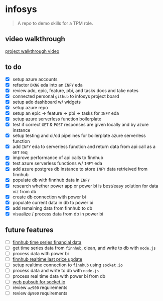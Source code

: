# infosys

> A repo to demo skills for a TPM role.

## video walkthrough

[project walkthrough video](https://www.loom.com/share/b60995258a8b456cb432fc81ec1a167b?sid=db55e0e1-9dc2-4cec-a898-519b90a64008)

## to do

* [X] setup azure accounts
* [X] refactor `DKNG` eda into an `INFY` eda
* [X] review ado, epic, feature, pbi, and tasks docs and take notes
* [X] connected personal `github` to infosys project board
* [X] setup ado dashboard w/ widgets
* [X] setup azure repo
* [X] setup an epic -> feature -> pbi -> tasks for `INFY` eda
* [X] setup azure serverless function boilerplate
* [X] test if correct `GET` & `POST` responses are given locally and by azure instance
* [X] setup testing and ci/cd pipelines for boilerplate azure serverless function
* [X] add `INFY` eda to serverless function and return data from api call as a `GET` req
* [X] improve performance of api calls to finnhub
* [X] test azure serverless functions w/ `INFY` eda
* [X] add azure postgres db instance to store `INFY` data retrieived from finnhub
* [X] populate db with finnhub data in `INFY`
* [X] research whether power app or power bi is best/easy solution for data viz from db
* [X] create db connection with power bi
* [X] populate current data in db to power bi
* [X] add remaining data from finnhub to db
* [X] visualize / process data from db in power bi

## future features

* [ ] [finnhub time series financial data](https://finnhub.io/docs/api/company-basic-financials)
* [ ] get time series data from `finnhub`, clean, and write to db with `node.js`
* [ ] process data with power bi
* [ ] [finnhub realtime last price update](https://finnhub.io/docs/api/websocket-trades)
* [ ] setup realtime connection to `finnhub` using `socket.io`
* [ ] process data and write to db with `node.js`
* [ ] process real time data with power bi from db
* [ ] [web pubsub for socket.io](https://learn.microsoft.com/en-us/azure/azure-web-pubsub/socketio-quickstart)
* [ ] review `az900` requirements
* [ ] review `dp900` requirements
